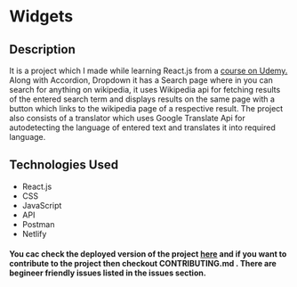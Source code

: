 # Widgets


## Description
It is a project which I made while learning React.js from a [course on Udemy.](https://www.udemy.com/course/react-redux/) Along with Accordion, Dropdown it has a Search page where in you can search for anything on wikipedia, it uses Wikipedia api for fetching results of the entered search term and displays results on the same page with a button which links to the wikipedia page of a respective result. The project also consists of a translator which uses Google Translate Api for autodetecting the language of entered text and translates it into required language.

## Technologies Used
- React.js
- CSS
- JavaScript
- API
- Postman
- Netlify

#### You cac check the deployed version of the project [here](https://wizardly-hoover-38f71b.netlify.app/) and if you want to contribute to the project then checkout CONTRIBUTING.md . There are begineer friendly issues listed in the issues section.



